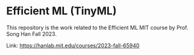 # Efficient ML (TinyML)

This repository is the work related to the Efficient ML MIT course by Prof. Song Han Fall 2023.

Link: https://hanlab.mit.edu/courses/2023-fall-65940
